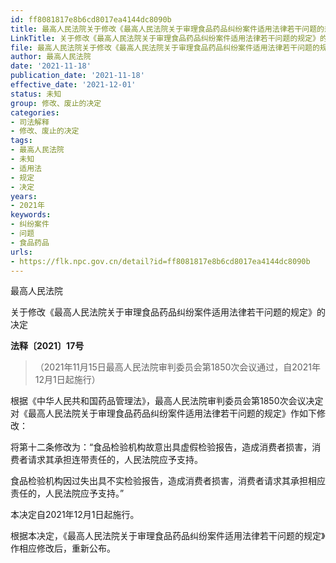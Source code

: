 ```yaml
---
id: ff8081817e8b6cd8017ea4144dc8090b
title: 最高人民法院关于修改《最高人民法院关于审理食品药品纠纷案件适用法律若干问题的规定》的决定
LinkTitle: 关于修改《最高人民法院关于审理食品药品纠纷案件适用法律若干问题的规定》的决定（2021）
file: 最高人民法院关于修改《最高人民法院关于审理食品药品纠纷案件适用法律若干问题的规定》的决定_20211118_ff8081817e8b6cd8017ea4144dc8090b.docx
author: 最高人民法院
date: '2021-11-18'
publication_date: '2021-11-18'
effective_date: '2021-12-01'
status: 未知
group: 修改、废止的决定
categories:
- 司法解释
- 修改、废止的决定
tags:
- 最高人民法院
- 未知
- 适用法
- 规定
- 决定
years:
- 2021年
keywords:
- 纠纷案件
- 问题
- 食品药品
urls:
- https://flk.npc.gov.cn/detail?id=ff8081817e8b6cd8017ea4144dc8090b
---
```


最高人民法院

关于修改《最高人民法院关于审理食品药品纠纷案件适用法律若干问题的规定》的决定

**法释〔2021〕17号**

> （2021年11月15日最高人民法院审判委员会第1850次会议通过，自2021年12月1日起施行）

根据《中华人民共和国药品管理法》，最高人民法院审判委员会第1850次会议决定对《最高人民法院关于审理食品药品纠纷案件适用法律若干问题的规定》作如下修改：

将第十二条修改为：“食品检验机构故意出具虚假检验报告，造成消费者损害，消费者请求其承担连带责任的，人民法院应予支持。

食品检验机构因过失出具不实检验报告，造成消费者损害，消费者请求其承担相应责任的，人民法院应予支持。”

本决定自2021年12月1日起施行。

根据本决定，《最高人民法院关于审理食品药品纠纷案件适用法律若干问题的规定》作相应修改后，重新公布。
